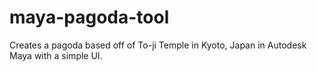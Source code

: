 # maya-pagoda-tool
Creates a pagoda based off of To-ji Temple in Kyoto, Japan in Autodesk Maya with a simple UI.
